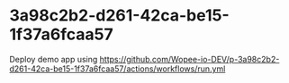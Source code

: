# 3a98c2b2-d261-42ca-be15-1f37a6fcaa57
Deploy demo app using https://github.com/Wopee-io-DEV/p-3a98c2b2-d261-42ca-be15-1f37a6fcaa57/actions/workflows/run.yml
